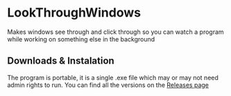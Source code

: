 # LookThroughWindows
Makes windows see through and click through so you can watch a program while working on something else in the background

## Downloads & Instalation
The program is portable, it is a single .exe file which may or may not need admin rights to run.
You can find all the versions on the [Releases page](https://github.com/FireFlyForLife/LookThroughWindows/releases)
